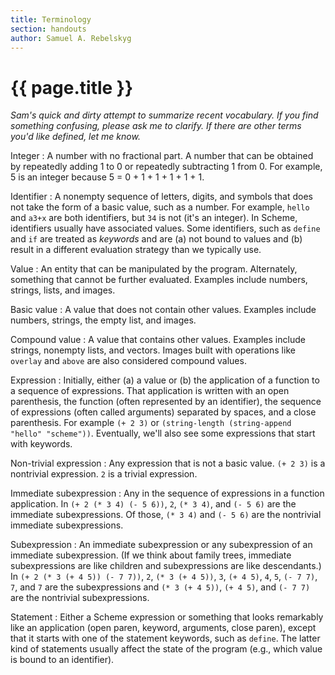 ```yaml
---
title: Terminology
section: handouts
author: Samuel A. Rebelskyg
---
```

# {{ page.title }}

_Sam's quick and dirty attempt to summarize recent vocabulary.  If you find something confusing, please ask me to clarify.  If there are other terms you'd like defined, let me know._

Integer
  : A number with no fractional part.  A number that can be obtained by repeatedly adding 1 to 0 or repeatedly subtracting 1 from 0.  For example, 5 is an integer because 5 = 0 + 1 + 1 + 1 + 1 + 1.

Identifier
  : A nonempty sequence of letters, digits, and symbols that does not take the form of a basic value, such as a number.  For example, `hello` and `a3+x` are both identifiers, but `34` is not (it's an integer).  In Scheme, identifiers usually have associated values.  Some identifiers, such as `define` and `if` are treated as _keywords_ and are (a) not bound to values and (b) result in a different evaluation strategy than we typically use.

Value
  : An entity that can be manipulated by the program.  Alternately, something that cannot be further evaluated.  Examples include numbers, strings, lists, and images.

Basic value
  : A value that does not contain other values.  Examples include numbers, strings, the empty list, and images.

Compound value
  : A value that contains other values.  Examples include strings, nonempty lists, and vectors. Images built with operations like `overlay` and `above` are also considered compound values.

Expression
  : Initially, either (a) a value or (b) the application of a function to a sequence of expressions.  That application is written with an open parenthesis, the function (often represented by an identifier), the sequence of expressions (often called arguments) separated by spaces, and a close parenthesis.  For example `(+ 2 3)` or `(string-length (string-append "hello" "scheme"))`.  Eventually, we'll also see some expressions that start with keywords.

Non-trivial expression
  : Any expression that is not a basic value.  `(+ 2 3)` is a nontrivial expression.  `2` is a trivial expression.

Immediate subexpression
  : Any in the sequence of expressions in a function application.
    In `(+ 2 (* 3 4) (- 5 6))`, `2`, `(* 3 4)`, and `(- 5 6)` are
    the immediate subexpressions.  Of those, `(* 3 4)` and
    `(- 5 6)` are the nontrivial immediate subexpressions.

Subexpression
  : An immediate subexpression or any subexpression of an immediate subexpression.  (If we think about family trees, immediate subexpressions are like children and subexpressions are like descendants.) In `(+ 2 (* 3 (+ 4 5)) (- 7 7))`, `2`, `(* 3 (+ 4 5))`, `3`, `(+ 4 5)`, `4`, `5`, `(- 7 7)`, `7`, and `7` are the subexpressions and `(* 3 (+ 4 5))`, `(+ 4 5)`, and `(- 7 7)` are the nontrivial subexpressions.

Statement
  : Either a Scheme expression or something that looks remarkably like an application (open paren, keyword, arguments, close paren), except that it starts with one of the statement keywords, such as `define`. The latter kind of statements usually affect the state of the program (e.g., which value is bound to an identifier).  
